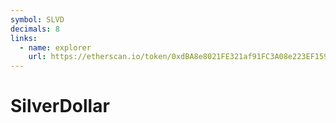 ```yaml
---
symbol: SLVD
decimals: 8
links:
  - name: explorer
    url: https://etherscan.io/token/0xdBA8e8021FE321af91FC3A08e223EF15908cB2bB
---
```


# SilverDollar
